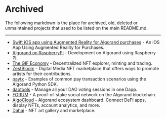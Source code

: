 # Archived

The following markdown is the place for archived, old, deleted or unmaintained projects that used to be listed on the main README.md.

---

- [Swift iOS app using Augmented Reality for Algorand purchases](https://developer.algorand.org/tutorials/ios-app-using-augmented-reality-for-purchases/) - An iOS App Using Augmented Reality for Purchases.
- [Algorand on RaspberryPi](https://developer.algorand.org/tutorials/development-on-algorand-using-raspberry-pi-part-1/) - Development on Algorand using Raspberry Pi.
- [The GIF Economy](https://gifeconomy.com/) - Decentralized NFT explorer, minting and trading.
- [ZestBloom](https://zestbloom.com/) - Digital Media NFT marketplace that offers ways to promote artists for their contributions.
- [paytx](https://github.com/algorand-devrel/paytx) - Examples of common pay transaction scenarios using the Algorand Python SDK.
- [daotools](https://daotools.org/) - Manage all your DAO voting sessions in one Dapp.
- [FORUM](https://forum.ax/) - A proof-of-stake social network on the Algorand blockchain.
- [AlgoCloud](https://algocloud.org/) - Algorand ecosystem dashboard. Connect DeFi apps, display NFTs, account analytics, and more.
- [Dahai](https://www.dahai.uk/) - NFT art gallery and marketplace.
